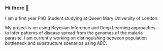 ### Hi there 👋

I am a first year PhD Student studying at Queen Mary University of London. 

My project is on using Bayesian Inference and Deep Learning approaches to infer patterns of disease spread from the genomes of the malaria parasite. I am currently working on distinguishing between population bottleneck and substructure scenarios using ABC. 

<!--
**JaneeshBansal/JaneeshBansal** is a ✨ _special_ ✨ repository because its `README.md` (this file) appears on your GitHub profile.

Here are some ideas to get you started:

- 🔭 I’m currently working on ...
- 🌱 I’m currently learning ...
- 👯 I’m looking to collaborate on ...
- 🤔 I’m looking for help with ...
- 💬 Ask me about ...
- 📫 How to reach me: ...
- 😄 Pronouns: ...
- ⚡ Fun fact: ...
-->
